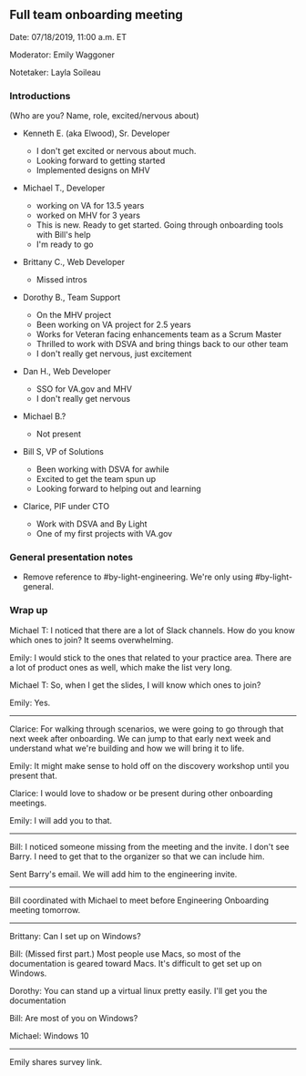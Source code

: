 ## Full team onboarding meeting 

Date: 07/18/2019, 11:00 a.m. ET

Moderator: Emily Waggoner

Notetaker: Layla Soileau

### Introductions
(Who are you? Name, role, excited/nervous about)

* Kenneth E. (aka Elwood), Sr. Developer
   * I don't get excited or nervous about much.
   * Looking forward to getting started
   * Implemented designs on MHV
   
* Michael T., Developer
   * working on VA for 13.5 years
   * worked on MHV for 3 years
   * This is new. Ready to get started. Going through onboarding tools with Bill's help
   * I'm ready to go

* Brittany C., Web Developer
   * Missed intros
  
* Dorothy B., Team Support
   * On the MHV project
   * Been working on VA project for 2.5 years
   * Works for Veteran facing enhancements team as a Scrum Master
   * Thrilled to work with DSVA and bring things back to our other team
   * I don't really get nervous, just excitement
* Dan H., Web Developer
   * SSO for VA.gov and MHV
   * I don't really get nervous
   
* Michael B.?
   * Not present

* Bill S, VP of Solutions
   * Been working with DSVA for awhile
   * Excited to get the team spun up
   * Looking forward to helping out and learning

* Clarice, PIF under CTO
   * Work with DSVA and By Light
   * One of my first projects with VA.gov
      
### General presentation notes
* Remove reference to #by-light-engineering. We're only using #by-light-general.


### Wrap up
Michael T: I noticed that there are a lot of Slack channels. How do you know which ones to join? It seems overwhelming.

Emily: I would stick to the ones that related to your practice area. There are a lot of product ones as well, which make the list very long. 

Michael T: So, when I get the slides, I will know which ones to join?

Emily: Yes.

---

Clarice: For walking through scenarios, we were going to go through that next week after onboarding. We can jump to that early next week and understand what we're building and how we will bring it to life.

Emily: It might make sense to hold off on the discovery workshop until you present that.

Clarice: I would love to shadow or be present during other onboarding meetings.

Emily: I will add you to that.

---

Bill: I noticed someone missing from the meeting and the invite. I don't see Barry. I need to get that to the organizer so that we can include him.

Sent Barry's email. We will add him to the engineering invite.

---

Bill coordinated with Michael to meet before Engineering Onboarding meeting tomorrow.

---

Brittany: Can I set up on Windows?

Bill: (Missed first part.) Most people use Macs, so most of the documentation is geared toward Macs. It's difficult to get set up on Windows. 

Dorothy: You can stand up a virtual linux pretty easily. I'll get you the documentation

Bill: Are most of you on Windows?

Michael: Windows 10

--- 

Emily shares survey link.






